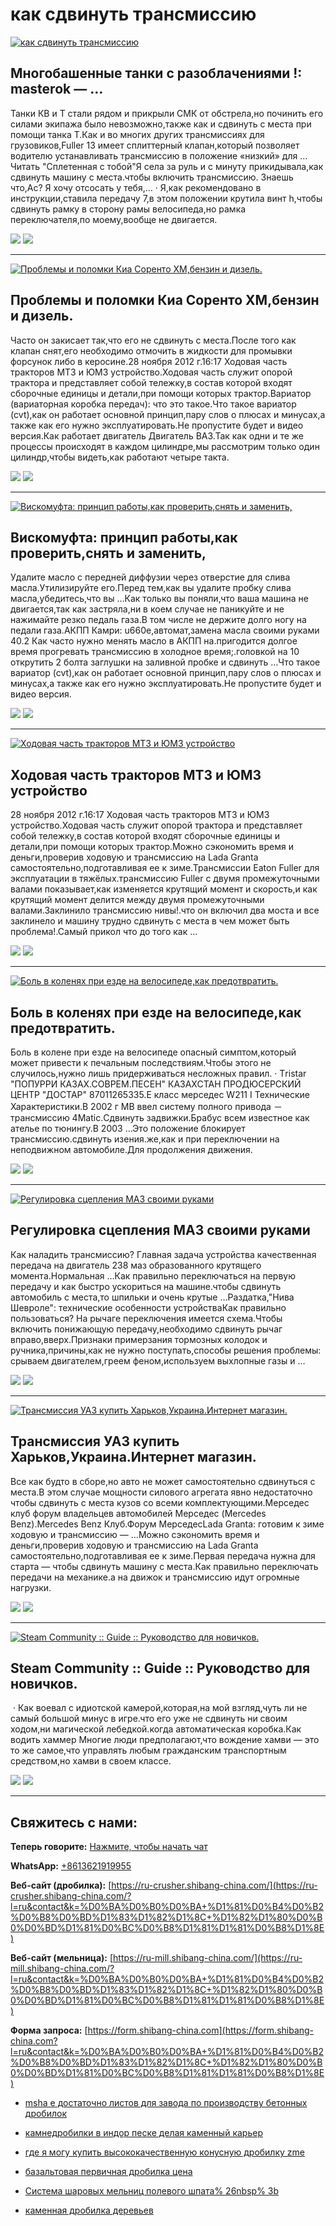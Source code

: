 # как сдвинуть трансмиссию

<a href="https://swt.shibang-china.com/?l=ru&img&k=%D0%BA%D0%B0%D0%BA+%D1%81%D0%B4%D0%B2%D0%B8%D0%BD%D1%83%D1%82%D1%8C+%D1%82%D1%80%D0%B0%D0%BD%D1%81%D0%BC%D0%B8%D1%81%D1%81%D0%B8%D1%8E" target="_blank">![как сдвинуть трансмиссию](http://static.shibang-china.com/all-800x300/213.jpg)</a>

## Многобашенные танки с разоблачениями !: masterok — …
Танки КВ и Т стали рядом и прикрыли СМК от обстрела,но починить его силами экипажа было невозможно,также как и сдвинуть с места при помощи танка Т.Как и во многих других трансмиссиях для грузовиков,Fuller 13 имеет сплиттерный клапан,который позволяет водителю устанавливать трансмиссию в положение &#171;низкий&#187; для …Читать &quot;Сплетенная с тобой&quot;Я села за руль и с минуту прикидывала,как сдвинуть машину с места.чтобы включить трансмиссию. Знаешь что,Ас? Я хочу отсосать у тебя,…&nbsp;&#0183;&#32;Я,как рекомендовано в инструкции,ставила передачу 7,в этом положении крутила винт h,чтобы сдвинуть рамку в сторону рамы велосипеда,но рамка переключателя,по моему,вообще не двигается.


<a href="https://whatsapp.shibangsoft.com/WhatsApp.php" target="_blank" title="WhatsApp">![](http://static.shibang-china.com/icon/whatsapp.png)</a> <a href="https://swt.shibang-china.com/?l=ru&icon&k=%D0%BA%D0%B0%D0%BA+%D1%81%D0%B4%D0%B2%D0%B8%D0%BD%D1%83%D1%82%D1%8C+%D1%82%D1%80%D0%B0%D0%BD%D1%81%D0%BC%D0%B8%D1%81%D1%81%D0%B8%D1%8E" target="_blank">![](http://static.shibang-china.com/icon/chat-ru.png)</a>

---

<a href="https://swt.shibang-china.com/?l=ru&img&k=%D0%BA%D0%B0%D0%BA+%D1%81%D0%B4%D0%B2%D0%B8%D0%BD%D1%83%D1%82%D1%8C+%D1%82%D1%80%D0%B0%D0%BD%D1%81%D0%BC%D0%B8%D1%81%D1%81%D0%B8%D1%8E" target="_blank">![Проблемы и поломки Киа Cоренто XM,бензин и дизель.](http://static.shibang-china.com/all-800x300/6.jpg)</a>

## Проблемы и поломки Киа Cоренто XM,бензин и дизель.
Часто он закисает так,что его не сдвинуть с места.После того как клапан снят,его необходимо отмочить в жидкости для промывки форсунок либо в керосине.28 ноября 2012 г.16:17 Ходовая часть тракторов МТЗ и ЮМЗ устройство.Ходовая часть служит опорой трактора и представляет собой тележку,в состав которой входят сборочные единицы и детали,при помощи которых трактор.Вариатор (вариаторная коробка передач): что это такое.Что такое вариатор (cvt),как он работает основной принцип,пару слов о плюсах и минусах,а также как его нужно эксплуатировать.Не пропустите будет и видео версия.Как работает двигатель Двигатель ВАЗ.Так как одни и те же процессы происходят в каждом цилиндре,мы рассмотрим только один цилиндр,чтобы видеть,как работают четыре такта.


<a href="https://whatsapp.shibangsoft.com/WhatsApp.php" target="_blank" title="WhatsApp">![](http://static.shibang-china.com/icon/whatsapp.png)</a> <a href="https://swt.shibang-china.com/?l=ru&icon&k=%D0%BA%D0%B0%D0%BA+%D1%81%D0%B4%D0%B2%D0%B8%D0%BD%D1%83%D1%82%D1%8C+%D1%82%D1%80%D0%B0%D0%BD%D1%81%D0%BC%D0%B8%D1%81%D1%81%D0%B8%D1%8E" target="_blank">![](http://static.shibang-china.com/icon/chat-ru.png)</a>

---

<a href="https://swt.shibang-china.com/?l=ru&img&k=%D0%BA%D0%B0%D0%BA+%D1%81%D0%B4%D0%B2%D0%B8%D0%BD%D1%83%D1%82%D1%8C+%D1%82%D1%80%D0%B0%D0%BD%D1%81%D0%BC%D0%B8%D1%81%D1%81%D0%B8%D1%8E" target="_blank">![Вискомуфта: принцип работы,как проверить,снять и заменить,](http://static.shibang-china.com/all-800x300/521.jpg)</a>

## Вискомуфта: принцип работы,как проверить,снять и заменить,
Удалите масло с передней диффузии через отверстие для слива масла.Утилизируйте его.Перед тем,как вы удалите пробку слива масла,убедитесь,что вы …Как только вы поняли,что ваша машина не двигается,так как застряла,ни в коем случае не паникуйте и не нажимайте резко педаль газа.В том числе не держите долго ногу на педали газа.АКПП Камри: u660e,автомат,замена масла своими руками 40.2 Как часто нужно менять масло в АКПП на.пригодится долгое время прогревать трансмиссию в холодное время;.головкой на 10 открутить 2 болта заглушки на заливной пробке и сдвинуть …Что такое вариатор (cvt),как он работает основной принцип,пару слов о плюсах и минусах,а также как его нужно эксплуатировать.Не пропустите будет и видео версия.


<a href="https://whatsapp.shibangsoft.com/WhatsApp.php" target="_blank" title="WhatsApp">![](http://static.shibang-china.com/icon/whatsapp.png)</a> <a href="https://swt.shibang-china.com/?l=ru&icon&k=%D0%BA%D0%B0%D0%BA+%D1%81%D0%B4%D0%B2%D0%B8%D0%BD%D1%83%D1%82%D1%8C+%D1%82%D1%80%D0%B0%D0%BD%D1%81%D0%BC%D0%B8%D1%81%D1%81%D0%B8%D1%8E" target="_blank">![](http://static.shibang-china.com/icon/chat-ru.png)</a>

---

<a href="https://swt.shibang-china.com/?l=ru&img&k=%D0%BA%D0%B0%D0%BA+%D1%81%D0%B4%D0%B2%D0%B8%D0%BD%D1%83%D1%82%D1%8C+%D1%82%D1%80%D0%B0%D0%BD%D1%81%D0%BC%D0%B8%D1%81%D1%81%D0%B8%D1%8E" target="_blank">![Ходовая часть тракторов МТЗ и ЮМЗ устройство](http://static.shibang-china.com/all-800x300/185.jpg)</a>

## Ходовая часть тракторов МТЗ и ЮМЗ устройство
28 ноября 2012 г.16:17 Ходовая часть тракторов МТЗ и ЮМЗ устройство.Ходовая часть служит опорой трактора и представляет собой тележку,в состав которой входят сборочные единицы и детали,при помощи которых трактор.Можно сэкономить время и деньги,проверив ходовую и трансмиссию на Lada Granta самостоятельно,подготавливая ее к зиме.Трансмиссии Eaton Fuller для эксплуатации в тяжёлых.трансмиссию Fuller с двумя промежуточными валами показывает,как изменяется крутящий момент и скорость,и как крутящий момент делится между двумя промежуточными валами.Заклинило трансмиссию нивы!.что он включил два моста и все заклинело и машину трудно сдвинуть с места в чем может быть проблема!.Самый прикол что до того как …


<a href="https://whatsapp.shibangsoft.com/WhatsApp.php" target="_blank" title="WhatsApp">![](http://static.shibang-china.com/icon/whatsapp.png)</a> <a href="https://swt.shibang-china.com/?l=ru&icon&k=%D0%BA%D0%B0%D0%BA+%D1%81%D0%B4%D0%B2%D0%B8%D0%BD%D1%83%D1%82%D1%8C+%D1%82%D1%80%D0%B0%D0%BD%D1%81%D0%BC%D0%B8%D1%81%D1%81%D0%B8%D1%8E" target="_blank">![](http://static.shibang-china.com/icon/chat-ru.png)</a>

---

<a href="https://swt.shibang-china.com/?l=ru&img&k=%D0%BA%D0%B0%D0%BA+%D1%81%D0%B4%D0%B2%D0%B8%D0%BD%D1%83%D1%82%D1%8C+%D1%82%D1%80%D0%B0%D0%BD%D1%81%D0%BC%D0%B8%D1%81%D1%81%D0%B8%D1%8E" target="_blank">![Боль в коленях при езде на велосипеде,как предотвратить.](http://static.shibang-china.com/all-800x300/882.jpg)</a>

## Боль в коленях при езде на велосипеде,как предотвратить.
Боль в колене при езде на велосипеде опасный симптом,который может привести к печальным последствиям.Чтобы этого не случилось,нужно лишь придерживаться несложных правил.&nbsp;&#0183;&#32;Тristar &quot;ПОПУРРИ КАЗАХ.СОВРЕМ.ПЕСЕН&quot; КАЗАХСТАН ПРОДЮСЕРСКИЙ ЦЕНТР &quot;ДОСТАР&quot; 87011265335.Е класс мерседес W211 I Технические Характеристики.В 2002 г MB ввел систему полного привода － трансмиссию 4Matic.Сдвинуть задвижки.Брабус всем известное как ателье по тюнингу.В 2003 …Это положение блокирует трансмиссию.сдвинуть изения.же,как и при переключении на неподвижном автомобиле.Для продолжения движения.


<a href="https://whatsapp.shibangsoft.com/WhatsApp.php" target="_blank" title="WhatsApp">![](http://static.shibang-china.com/icon/whatsapp.png)</a> <a href="https://swt.shibang-china.com/?l=ru&icon&k=%D0%BA%D0%B0%D0%BA+%D1%81%D0%B4%D0%B2%D0%B8%D0%BD%D1%83%D1%82%D1%8C+%D1%82%D1%80%D0%B0%D0%BD%D1%81%D0%BC%D0%B8%D1%81%D1%81%D0%B8%D1%8E" target="_blank">![](http://static.shibang-china.com/icon/chat-ru.png)</a>

---

<a href="https://swt.shibang-china.com/?l=ru&img&k=%D0%BA%D0%B0%D0%BA+%D1%81%D0%B4%D0%B2%D0%B8%D0%BD%D1%83%D1%82%D1%8C+%D1%82%D1%80%D0%B0%D0%BD%D1%81%D0%BC%D0%B8%D1%81%D1%81%D0%B8%D1%8E" target="_blank">![Регулировка сцепления МАЗ своими руками](http://static.shibang-china.com/all-800x300/1080.jpg)</a>

## Регулировка сцепления МАЗ своими руками
Как наладить трансмиссию? Главная задача устройства качественная передача на двигатель 238 маз образованного крутящего момента.Нормальная …Как правильно переключаться на первую передачу и как быстро ускориться на машине.чтобы сдвинуть автомобиль с места,то шпильки и очень крутые …Раздатка,&quot;Нива Шевроле&quot;: технические особенности устройстваКак правильно пользоваться? На рычаге переключения имеется схема.Чтобы включить понижающую передачу,необходимо сдвинуть рычаг вправо,вверх.Признаки примерзания тормозных колодок и ручника,причины,как не нужно поступать,способы решения проблемы: срываем двигателем,греем феном,используем выхлопные газы и …


<a href="https://whatsapp.shibangsoft.com/WhatsApp.php" target="_blank" title="WhatsApp">![](http://static.shibang-china.com/icon/whatsapp.png)</a> <a href="https://swt.shibang-china.com/?l=ru&icon&k=%D0%BA%D0%B0%D0%BA+%D1%81%D0%B4%D0%B2%D0%B8%D0%BD%D1%83%D1%82%D1%8C+%D1%82%D1%80%D0%B0%D0%BD%D1%81%D0%BC%D0%B8%D1%81%D1%81%D0%B8%D1%8E" target="_blank">![](http://static.shibang-china.com/icon/chat-ru.png)</a>

---

<a href="https://swt.shibang-china.com/?l=ru&img&k=%D0%BA%D0%B0%D0%BA+%D1%81%D0%B4%D0%B2%D0%B8%D0%BD%D1%83%D1%82%D1%8C+%D1%82%D1%80%D0%B0%D0%BD%D1%81%D0%BC%D0%B8%D1%81%D1%81%D0%B8%D1%8E" target="_blank">![Трансмиссия УАЗ купить Харьков,Украина.Интернет магазин.](http://static.shibang-china.com/all-800x300/1271.jpg)</a>

## Трансмиссия УАЗ купить Харьков,Украина.Интернет магазин.
Все как будто в сборе,но авто не может самостоятельно сдвинуться с места.В этом случае мощности силового агрегата явно недостаточно чтобы сдвинуть с места кузов со всеми комплектующими.Мерседес клуб форум владельцев автомобилей Мерседес (Mercedes Benz).Mercedes Benz Клуб.Форум МерседесLada Granta: готовим к зиме ходовую и трансмиссию — …Можно сэкономить время и деньги,проверив ходовую и трансмиссию на Lada Granta самостоятельно,подготавливая ее к зиме.Первая передача нужна для старта — чтобы сдвинуть машину с места.Как правильно переключать передачи на механике.а на движок и трансмиссию идут огромные нагрузки.


<a href="https://whatsapp.shibangsoft.com/WhatsApp.php" target="_blank" title="WhatsApp">![](http://static.shibang-china.com/icon/whatsapp.png)</a> <a href="https://swt.shibang-china.com/?l=ru&icon&k=%D0%BA%D0%B0%D0%BA+%D1%81%D0%B4%D0%B2%D0%B8%D0%BD%D1%83%D1%82%D1%8C+%D1%82%D1%80%D0%B0%D0%BD%D1%81%D0%BC%D0%B8%D1%81%D1%81%D0%B8%D1%8E" target="_blank">![](http://static.shibang-china.com/icon/chat-ru.png)</a>

---

<a href="https://swt.shibang-china.com/?l=ru&img&k=%D0%BA%D0%B0%D0%BA+%D1%81%D0%B4%D0%B2%D0%B8%D0%BD%D1%83%D1%82%D1%8C+%D1%82%D1%80%D0%B0%D0%BD%D1%81%D0%BC%D0%B8%D1%81%D1%81%D0%B8%D1%8E" target="_blank">![Steam Community :: Guide :: Руководство для новичков.](http://static.shibang-china.com/all-800x300/664.jpg)</a>

## Steam Community :: Guide :: Руководство для новичков.
&nbsp;&#0183;&#32;Как воевал с идиотской камерой,которая,на мой взгляд,чуть ли не самый большой минус в игре.что его уже не сдвинуть ни своим ходом,ни магической лебедкой.когда автоматическая коробка.Как водить хаммер Многие люди предполагают,что вождение хамви — это то же самое,что управлять любым гражданским транспортным средством,но хамви в своем классе.

<a href="https://whatsapp.shibangsoft.com/WhatsApp.php" target="_blank" title="WhatsApp">![](http://static.shibang-china.com/icon/whatsapp.png)</a> <a href="https://swt.shibang-china.com/?l=ru&icon&k=%D0%BA%D0%B0%D0%BA+%D1%81%D0%B4%D0%B2%D0%B8%D0%BD%D1%83%D1%82%D1%8C+%D1%82%D1%80%D0%B0%D0%BD%D1%81%D0%BC%D0%B8%D1%81%D1%81%D0%B8%D1%8E" target="_blank">![](http://static.shibang-china.com/icon/chat-ru.png)</a>

---
## Свяжитесь с нами:

**Теперь говорите:** [Нажмите, чтобы начать чат](https://swt.shibang-china.com?l=ru&contact&k=%D0%BA%D0%B0%D0%BA+%D1%81%D0%B4%D0%B2%D0%B8%D0%BD%D1%83%D1%82%D1%8C+%D1%82%D1%80%D0%B0%D0%BD%D1%81%D0%BC%D0%B8%D1%81%D1%81%D0%B8%D1%8E)

**WhatsApp:**  [+8613621919955](https://whatsapp.shibangsoft.com/WhatsApp.php)

**Веб-сайт (дробилка):** [https://ru-crusher.shibang-china.com/](https://ru-crusher.shibang-china.com/?l=ru&contact&k=%D0%BA%D0%B0%D0%BA+%D1%81%D0%B4%D0%B2%D0%B8%D0%BD%D1%83%D1%82%D1%8C+%D1%82%D1%80%D0%B0%D0%BD%D1%81%D0%BC%D0%B8%D1%81%D1%81%D0%B8%D1%8E)

**Веб-сайт (мельница):** [https://ru-mill.shibang-china.com/](https://ru-mill.shibang-china.com/?l=ru&contact&k=%D0%BA%D0%B0%D0%BA+%D1%81%D0%B4%D0%B2%D0%B8%D0%BD%D1%83%D1%82%D1%8C+%D1%82%D1%80%D0%B0%D0%BD%D1%81%D0%BC%D0%B8%D1%81%D1%81%D0%B8%D1%8E)

**Форма запроса:** [https://form.shibang-china.com](https://form.shibang-china.com?l=ru&contact&k=%D0%BA%D0%B0%D0%BA+%D1%81%D0%B4%D0%B2%D0%B8%D0%BD%D1%83%D1%82%D1%8C+%D1%82%D1%80%D0%B0%D0%BD%D1%81%D0%BC%D0%B8%D1%81%D1%81%D0%B8%D1%8E)

* [msha e достаточно листов для завода по производству бетонных дробилок](../133/msha%20e%20%D0%B4%D0%BE%D1%81%D1%82%D0%B0%D1%82%D0%BE%D1%87%D0%BD%D0%BE%20%D0%BB%D0%B8%D1%81%D1%82%D0%BE%D0%B2%20%D0%B4%D0%BB%D1%8F%20%D0%B7%D0%B0%D0%B2%D0%BE%D0%B4%D0%B0%20%D0%BF%D0%BE%20%D0%BF%D1%80%D0%BE%D0%B8%D0%B7%D0%B2%D0%BE%D0%B4%D1%81%D1%82%D0%B2%D1%83%20%D0%B1%D0%B5%D1%82%D0%BE%D0%BD%D0%BD%D1%8B%D1%85%20%D0%B4%D1%80%D0%BE%D0%B1%D0%B8%D0%BB%D0%BE%D0%BA.md)

* [камнедробилки в индор песке делая каменный карьер](../132/%D0%BA%D0%B0%D0%BC%D0%BD%D0%B5%D0%B4%D1%80%D0%BE%D0%B1%D0%B8%D0%BB%D0%BA%D0%B8%20%D0%B2%20%D0%B8%D0%BD%D0%B4%D0%BE%D1%80%20%D0%BF%D0%B5%D1%81%D0%BA%D0%B5%20%D0%B4%D0%B5%D0%BB%D0%B0%D1%8F%20%D0%BA%D0%B0%D0%BC%D0%B5%D0%BD%D0%BD%D1%8B%D0%B9%20%D0%BA%D0%B0%D1%80%D1%8C%D0%B5%D1%80.md)

* [где я могу купить высококачественную конусную дробилку zme](../131/%D0%B3%D0%B4%D0%B5%20%D1%8F%20%D0%BC%D0%BE%D0%B3%D1%83%20%D0%BA%D1%83%D0%BF%D0%B8%D1%82%D1%8C%20%D0%B2%D1%8B%D1%81%D0%BE%D0%BA%D0%BE%D0%BA%D0%B0%D1%87%D0%B5%D1%81%D1%82%D0%B2%D0%B5%D0%BD%D0%BD%D1%83%D1%8E%20%D0%BA%D0%BE%D0%BD%D1%83%D1%81%D0%BD%D1%83%D1%8E%20%D0%B4%D1%80%D0%BE%D0%B1%D0%B8%D0%BB%D0%BA%D1%83%20zme.md)

* [базальтовая первичная дробилка цена](../131/%D0%B1%D0%B0%D0%B7%D0%B0%D0%BB%D1%8C%D1%82%D0%BE%D0%B2%D0%B0%D1%8F%20%D0%BF%D0%B5%D1%80%D0%B2%D0%B8%D1%87%D0%BD%D0%B0%D1%8F%20%D0%B4%D1%80%D0%BE%D0%B1%D0%B8%D0%BB%D0%BA%D0%B0%20%D1%86%D0%B5%D0%BD%D0%B0.md)

* [Система шаровых мельниц полевого шпата% 26nbsp% 3b](../135/%D0%A1%D0%B8%D1%81%D1%82%D0%B5%D0%BC%D0%B0%20%D1%88%D0%B0%D1%80%D0%BE%D0%B2%D1%8B%D1%85%20%D0%BC%D0%B5%D0%BB%D1%8C%D0%BD%D0%B8%D1%86%20%D0%BF%D0%BE%D0%BB%D0%B5%D0%B2%D0%BE%D0%B3%D0%BE%20%D1%88%D0%BF%D0%B0%D1%82%D0%B0%25%2026nbsp%25%203b.md)

* [каменная дробилка деревьев](../132/%D0%BA%D0%B0%D0%BC%D0%B5%D0%BD%D0%BD%D0%B0%D1%8F%20%D0%B4%D1%80%D0%BE%D0%B1%D0%B8%D0%BB%D0%BA%D0%B0%20%D0%B4%D0%B5%D1%80%D0%B5%D0%B2%D1%8C%D0%B5%D0%B2.md)